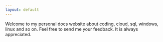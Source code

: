 ```yaml
---
layout: default
---
```


Welcome to my personal docs website about coding, cloud, sql, windows, linux and so on. Feel free to send me your feedback. It is always appreciated.

<br/>
